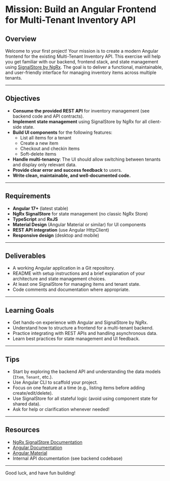# Mission: Build an Angular Frontend for Multi-Tenant Inventory API

## Overview

Welcome to your first project! Your mission is to create a modern Angular frontend for the existing Multi-Tenant Inventory API. This exercise will help you get familiar with our backend, frontend stack, and state management using [SignalStore by NgRx](https://ngrx.io/guide/signalstore). The goal is to deliver a functional, maintainable, and user-friendly interface for managing inventory items across multiple tenants.

---

## Objectives

- **Consume the provided REST API** for inventory management (see backend code and API contracts).
- **Implement state management** using SignalStore by NgRx for all client-side state.
- **Build UI components** for the following features:
  - List all items for a tenant
  - Create a new item
  - Checkout and checkin items
  - Soft-delete items
- **Handle multi-tenancy**: The UI should allow switching between tenants and display only relevant data.
- **Provide clear error and success feedback** to users.
- **Write clean, maintainable, and well-documented code.**

---

## Requirements

- **Angular 17+** (latest stable)
- **NgRx SignalStore** for state management (no classic NgRx Store)
- **TypeScript** and **RxJS**
- **Material Design** (Angular Material or similar) for UI components
- **REST API integration** (use Angular HttpClient)
- **Responsive design** (desktop and mobile)

---

## Deliverables

- A working Angular application in a Git repository.
- README with setup instructions and a brief explanation of your architecture and state management choices.
- At least one SignalStore for managing items and tenant state.
- Code comments and documentation where appropriate.

---

## Learning Goals

- Get hands-on experience with Angular and SignalStore by NgRx.
- Understand how to structure a frontend for a multi-tenant backend.
- Practice integrating with REST APIs and handling asynchronous data.
- Learn best practices for state management and UI feedback.

---

## Tips

- Start by exploring the backend API and understanding the data models (`Item`, `Tenant`, etc.).
- Use Angular CLI to scaffold your project.
- Focus on one feature at a time (e.g., listing items before adding create/edit/delete).
- Use SignalStore for all stateful logic (avoid using component state for shared data).
- Ask for help or clarification whenever needed!

---

## Resources

- [NgRx SignalStore Documentation](https://ngrx.io/guide/signalstore)
- [Angular Documentation](https://angular.io/docs)
- [Angular Material](https://material.angular.io/)
- Internal API documentation (see backend codebase)

---

Good luck, and have fun building!